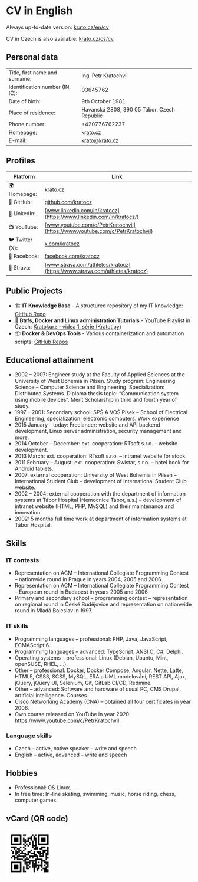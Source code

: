 # CV in English

Always up-to-date version:  [krato.cz/en/cv](https://krato.cz/en/cv)

CV in Czech is also available: [krato.cz/cs/cv](https://krato.cz/cs/cv)

## Personal data

|                                 |                                             |
|---------------------------------|---------------------------------------------|
| Title, first name and surname:  | Ing. Petr Kratochvíl                        |
| Identification number (IN, IČ): | 03645762                                    |
| Date of birth:                  | 9th October 1981                            |
| Place of residence:             | Havanská 2808, 390 05 Tábor, Czech Republic |
| Phone number:                   | +420776762237                               |
| Homepage:                       | [krato.cz](https://krato.cz)                |
| E-mail:                         | [krato@krato.cz](mailto:krato@krato.cz)     |

## Profiles

| Platform        | Link                                                                         |
|-----------------|------------------------------------------------------------------------------|
| 🌍 Homepage:    | [krato.cz](https://krato.cz/)                                                |
| 🐙 GitHub:      | [github.com/kratocz](https://github.com/kratocz)                             |
| 💼 LinkedIn:    | [www.linkedin.com/in/kratocz](https://www.linkedin.com/in/kratocz/)          |
| 📺 YouTube:     | [www.youtube.com/c/PetrKratochvil](https://www.youtube.com/c/PetrKratochvil) |
| 🐦 Twitter (X): | [x.com/kratocz](https://x.com/kratocz)                                       |
| 📘 Facebook:    | [facebook.com/kratocz](https://www.facebook.com/kratocz)                     |
| 🚴 Strava:      | [www.strava.com/athletes/kratocz](https://www.strava.com/athletes/kratocz)   |

## Public Projects

- 🏗 **IT Knowledge Base** - A structured repository of my IT knowledge: [GitHub Repo](https://github.com/kratocz/shel)
- 🐧 **Btrfs, Docker and Linux administration Tutorials** - YouTube Playlist in Czech: [Kratokurz - videa 1. série (Kratotipy)](https://youtube.com/playlist?list=PLaudh7Uy_4tV-xpzPtFln51tNqA7nLJ_x&si=R_UCIlmM8ZwODst6)
- 📦 **Docker & DevOps Tools** - Various containerization and automation scripts: [GitHub Repos](https://github.com/kratocz?tab=repositories)

## Educational attainment

* 2002 – 2007: Engineer study at the Faculty of  Applied Sciences at the University of West Bohemia in Pilsen. Study program: Engineering Science – Computer Science and Engineering. Specialization: Distributed Systems. Diploma thesis topic: “Communication system using mobile devices“. Merit Scholarship in third and fourth year of study.
* 1997 – 2001: Secondary school: SPŠ A VOŠ Písek – School of Electrical Engineering, specialization: electronic computers.
Work experience
* 2015 January – today: Freelancer: website and API backend development, Linux server administration, security management and more.
* 2014 October – December: ext. cooperation: RTsoft s.r.o. – website development.
* 2013 March: ext. cooperation: RTsoft s.r.o. – intranet website for stock.
* 2011 February – August: ext. cooperation: Swistar, s.r.o. – hotel book for Android tablets.
* 2007: external cooperation: University of West Bohemia in Pilsen – International Student Club – development of International Student Club website.
* 2002 – 2004: external cooperation with the department of information systems at Tábor Hospital (Nemocnice Tábor, a.s.) – development of intranet website (HTML, PHP, MySQL) and their maintenance and innovation.
* 2002: 5 months full time work at department of information systems at Tábor Hospital.

## Skills

### IT contests

* Representation on ACM – International Collegiate Programming Contest – nationwide round in Prague in years 2004, 2005 and 2006.
* Representation on ACM – International Collegiate Programming Contest – European   round in Budapest in years 2005 and 2006.
* Primary and secondary school – programming contest  – representation on regional round in České Budějovice and representation on nationwide round in Mladá Boleslav in 1997.

### IT skills

* Programming languages – professional: PHP, Java, JavaScript, ECMAScript 6.
* Programming languages – advanced: TypeScript, ANSI C, C#, Delphi.
* Operating systems – professional: Linux (Debian, Ubuntu, Mint, openSUSE, RHEL, …).
* Other – professional: Docker, Docker Compose, Angular, Nette, Latte, HTML5, CSS3, SCSS, MySQL, ERA a UML modelování, REST API, Ajax, jQuery, jQuery UI, Selenium, Git, GitLab CI/CD, Redmine.
* Other – advanced: Software and hardware of usual PC, CMS Drupal, artificial intelligence.
Courses
* Cisco Networking Academy (CNA) – obtained all four certificates in year 2006.
* Own course released on YouTube in year 2020: https://www.youtube.com/c/PetrKratochvil

### Language skills

* Czech – active, native speaker – write and speech
* English – active, advanced – write and speech

## Hobbies

* Professional: OS Linux.
* In free time: In-line skating, swimming, music, horse riding, chess, computer games.

## vCard (QR code)

![Petr Kratochvíl's vCard QR code](../assets/qrcode-url-krato.cz-vcard-02.svg)

